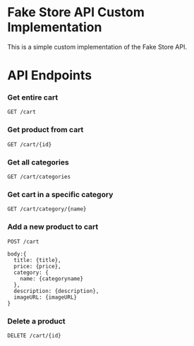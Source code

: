 # Fake Store API Custom Implementation

This is a simple custom implementation of the Fake Store API.

# API Endpoints

### Get entire cart

```
GET /cart
```

### Get product from cart

```
GET /cart/{id}
```

### Get all categories

```
GET /cart/categories
```

### Get cart in a specific category

```
GET /cart/category/{name}
```

### Add a new product to cart

```
POST /cart
```
```
body:{
  title: {title},
  price: {price},
  category: {
    name: {categoryname}
  },
  description: {description},
  imageURL: {imageURL}
}
```

### Delete a product

```
DELETE /cart/{id}
```